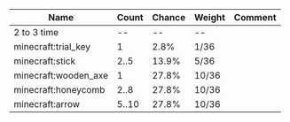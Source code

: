 | Name                 | Count | Chance | Weight | Comment |
| -------------------- | ----- | ------ | ------ | ------- |
| 2 to 3 time          |    -- |     -- |     -- |         |
| minecraft:trial_key  |     1 |   2.8% |   1/36 |         |
| minecraft:stick      |  2..5 |  13.9% |   5/36 |         |
| minecraft:wooden_axe |     1 |  27.8% |  10/36 |         |
| minecraft:honeycomb  |  2..8 |  27.8% |  10/36 |         |
| minecraft:arrow      | 5..10 |  27.8% |  10/36 |         |